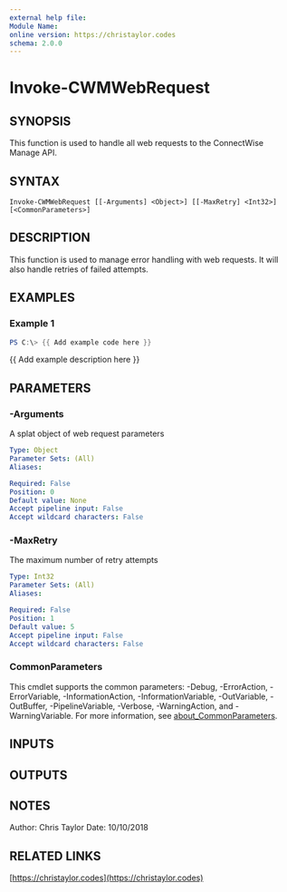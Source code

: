 ```yaml
---
external help file:
Module Name:
online version: https://christaylor.codes
schema: 2.0.0
---
```


# Invoke-CWMWebRequest

## SYNOPSIS
This function is used to handle all web requests to the ConnectWise Manage API.

## SYNTAX

```
Invoke-CWMWebRequest [[-Arguments] <Object>] [[-MaxRetry] <Int32>] [<CommonParameters>]
```

## DESCRIPTION
This function is used to manage error handling with web requests.
It will also handle retries of failed attempts.

## EXAMPLES

### Example 1
```powershell
PS C:\> {{ Add example code here }}
```

{{ Add example description here }}

## PARAMETERS

### -Arguments
A splat object of web request parameters

```yaml
Type: Object
Parameter Sets: (All)
Aliases:

Required: False
Position: 0
Default value: None
Accept pipeline input: False
Accept wildcard characters: False
```

### -MaxRetry
The maximum number of retry attempts

```yaml
Type: Int32
Parameter Sets: (All)
Aliases:

Required: False
Position: 1
Default value: 5
Accept pipeline input: False
Accept wildcard characters: False
```

### CommonParameters
This cmdlet supports the common parameters: -Debug, -ErrorAction, -ErrorVariable, -InformationAction, -InformationVariable, -OutVariable, -OutBuffer, -PipelineVariable, -Verbose, -WarningAction, and -WarningVariable. For more information, see [about_CommonParameters](http://go.microsoft.com/fwlink/?LinkID=113216).

## INPUTS

## OUTPUTS

## NOTES
Author: Chris Taylor
Date: 10/10/2018

## RELATED LINKS

[https://christaylor.codes](https://christaylor.codes)

